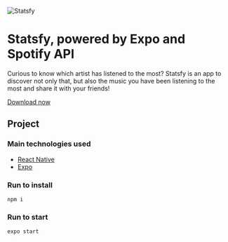 ![Statsfy](https://i.imgur.com/sIZOR6s.png "Statsfy")

# Statsfy, powered by Expo and Spotify API
Curious to know which artist has listened to the most? Statsfy is an app to discover not only that, but also the music you have been listening to the most and share it with your friends!

[Download now](https://play.google.com/store/apps/details?id=com.yabcompany.statsfy)

## Project

### Main technologies used

 - [React Native](https://reactnative.dev/docs/getting-started)
 - [Expo](https://docs.expo.io/)

### Run to install
```
npm i 
```


### Run to start
```
expo start 
```
